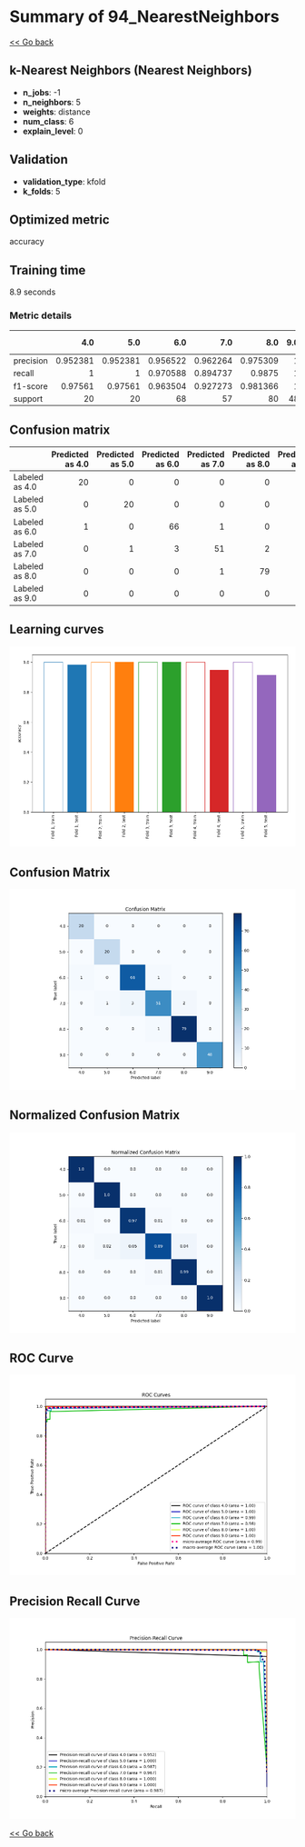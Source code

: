 # Summary of 94_NearestNeighbors

[<< Go back](../README.md)


## k-Nearest Neighbors (Nearest Neighbors)
- **n_jobs**: -1
- **n_neighbors**: 5
- **weights**: distance
- **num_class**: 6
- **explain_level**: 0

## Validation
 - **validation_type**: kfold
 - **k_folds**: 5

## Optimized metric
accuracy

## Training time

8.9 seconds

### Metric details
|           |       4.0 |       5.0 |       6.0 |       7.0 |       8.0 |   9.0 |   accuracy |   macro avg |   weighted avg |   logloss |
|:----------|----------:|----------:|----------:|----------:|----------:|------:|-----------:|------------:|---------------:|----------:|
| precision |  0.952381 |  0.952381 |  0.956522 |  0.962264 |  0.975309 |     1 |   0.969283 |    0.966476 |       0.969326 |  0.202576 |
| recall    |  1        |  1        |  0.970588 |  0.894737 |  0.9875   |     1 |   0.969283 |    0.975471 |       0.969283 |  0.202576 |
| f1-score  |  0.97561  |  0.97561  |  0.963504 |  0.927273 |  0.981366 |     1 |   0.969283 |    0.97056  |       0.968964 |  0.202576 |
| support   | 20        | 20        | 68        | 57        | 80        |    48 |   0.969283 |  293        |     293        |  0.202576 |


## Confusion matrix
|                |   Predicted as 4.0 |   Predicted as 5.0 |   Predicted as 6.0 |   Predicted as 7.0 |   Predicted as 8.0 |   Predicted as 9.0 |
|:---------------|-------------------:|-------------------:|-------------------:|-------------------:|-------------------:|-------------------:|
| Labeled as 4.0 |                 20 |                  0 |                  0 |                  0 |                  0 |                  0 |
| Labeled as 5.0 |                  0 |                 20 |                  0 |                  0 |                  0 |                  0 |
| Labeled as 6.0 |                  1 |                  0 |                 66 |                  1 |                  0 |                  0 |
| Labeled as 7.0 |                  0 |                  1 |                  3 |                 51 |                  2 |                  0 |
| Labeled as 8.0 |                  0 |                  0 |                  0 |                  1 |                 79 |                  0 |
| Labeled as 9.0 |                  0 |                  0 |                  0 |                  0 |                  0 |                 48 |

## Learning curves
![Learning curves](learning_curves.png)
## Confusion Matrix

![Confusion Matrix](confusion_matrix.png)


## Normalized Confusion Matrix

![Normalized Confusion Matrix](confusion_matrix_normalized.png)


## ROC Curve

![ROC Curve](roc_curve.png)


## Precision Recall Curve

![Precision Recall Curve](precision_recall_curve.png)



[<< Go back](../README.md)
